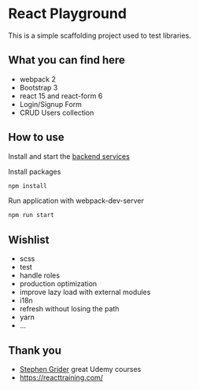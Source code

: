 # React Playground

This is a simple scaffolding project used to test libraries.

## What you can find here

- webpack 2
- Bootstrap 3
- react 15 and react-form 6
- Login/Signup Form
- CRUD Users collection

## How to use

Install and start the [backend services](https://github.com/alessandrodeste/nodejs-playground)

Install packages

```bash
npm install
```

Run application with webpack-dev-server

```bash
npm run start
```

## Wishlist

- scss
- test
- handle roles
- production optimization
- improve lazy load with external modules
- i18n
- refresh without losing the path
- yarn
- ...

## Thank you

- [Stephen Grider](https://www.udemy.com/user/sgslo/) great Udemy courses
- https://reacttraining.com/